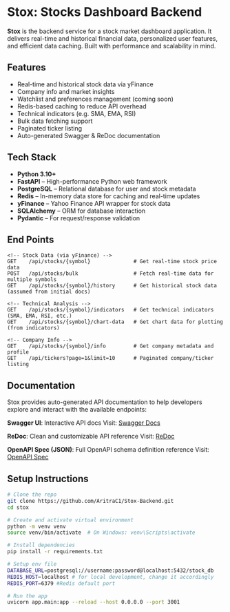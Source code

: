 # Stox: Stocks Dashboard Backend
**Stox** is the backend service for a stock market dashboard application. It delivers real-time and historical financial data, personalized user features, and efficient data caching. Built with performance and scalability in mind.

## Features

- Real-time and historical stock data via yFinance
- Company info and market insights
- Watchlist and preferences management (coming soon)
- Redis-based caching to reduce API overhead
- Technical indicators (e.g. SMA, EMA, RSI)
- Bulk data fetching support
- Paginated ticker listing
- Auto-generated Swagger & ReDoc documentation

## Tech Stack

- **Python 3.10+**
- **FastAPI** – High-performance Python web framework
- **PostgreSQL** – Relational database for user and stock metadata
- **Redis** – In-memory data store for caching and real-time updates
- **yFinance** – Yahoo Finance API wrapper for stock data
- **SQLAlchemy** – ORM for database interaction
- **Pydantic** – For request/response validation

## End Points

```http
<!-- Stock Data (via yFinance) -->
GET    /api/stocks/{symbol}              # Get real-time stock price data
POST   /api/stocks/bulk                  # Fetch real-time data for multiple symbols
GET    /api/stocks/{symbol}/history      # Get historical stock data (assumed from initial docs)

<!-- Technical Analysis -->
GET    /api/stocks/{symbol}/indicators   # Get technical indicators (SMA, EMA, RSI, etc.)
GET    /api/stocks/{symbol}/chart-data   # Get chart data for plotting (from indicators)

<!-- Company Info -->
GET    /api/stocks/{symbol}/info         # Get company metadata and profile
GET    /api/tickers?page=1&limit=10      # Paginated company/ticker listing
```

## Documentation
Stox provides auto-generated API documentation to help developers explore and interact with the available endpoints:

**Swagger UI**: Interactive API docs
Visit: [Swagger Docs]()

**ReDoc**: Clean and customizable API reference
Visit: [ReDoc]()

**OpenAPI Spec (JSON)**: Full OpenAPI schema definition reference
Visit: [OpenAPI Spec]()

## Setup Instructions
```bash
# Clone the repo
git clone https://github.com/AritraC1/Stox-Backend.git
cd stox

# Create and activate virtual environment
python -m venv venv
source venv/bin/activate  # On Windows: venv\Scripts\activate

# Install dependencies
pip install -r requirements.txt

# Setup env file
DATABASE_URL=postgresql://username:password@localhost:5432/stock_db
REDIS_HOST=localhost # for local development, change it accordingly
REDIS_PORT=6379 #Redis default port

# Run the app
uvicorn app.main:app --reload --host 0.0.0.0 --port 3001

```